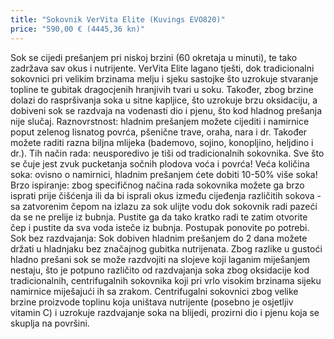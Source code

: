 ```yaml
---
title: "Sokovnik VerVita Elite (Kuvings EVO820)"
price: "590,00 € (4445,36 kn)"
---
```


Sok se cijedi prešanjem pri niskoj brzini (60 okretaja u minuti), te tako zadržava sav okus i nutrijente. VerVita Elite lagano tješti, dok tradicionalni sokovnici pri velikim brzinama melju i sjeku sastojke što uzrokuje stvaranje topline te gubitak dragocjenih hranjivih tvari u soku. Također, zbog brzine dolazi do raspršivanja soka u sitne kapljice, što uzrokuje brzu oksidaciju, a dobiveni sok se razdvaja na vodenasti dio i pjenu, što kod hladnog prešanja nije slučaj.
Raznovrstnost: hladnim prešanjem možete cijediti i namirnice poput zelenog lisnatog povrća, pšenične trave, oraha, nara i dr. Također možete raditi razna biljna mlijeka (bademovo, sojino, konopljino, heljdino i dr.).
Tih način rada: neusporedivo je tiši od tradicionalnih sokovnika. Sve što se čuje jest zvuk pucketanja sočnih plodova voća i povrća!
Veća količina soka: ovisno o namirnici, hladnim prešanjem ćete dobiti 10-50% više soka!
Brzo ispiranje: zbog specifičnog načina rada sokovnika možete ga brzo isprati prije čišćenja ili da bi isprali okus između cijeđenja različitih sokova - sa zatvorenim čepom na izlazu za sok ulijte vodu dok sokovnik radi pazeći da se ne prelije iz bubnja. Pustite ga da tako kratko radi te zatim otvorite čep i pustite da sva voda isteče iz bubnja. Postupak ponovite po potrebi.
Sok bez razdvajanja: Sok dobiven hladnim prešanjem do 2 dana možete držati u hladnjaku bez značajnog gubitka nutrijenata. Zbog razlike u gustoći hladno prešani sok se može razdvojiti na slojeve koji laganim miješanjem nestaju, što je potpuno različito od razdvajanja soka zbog oksidacije kod tradicionalnih, centrifugalnih sokovnika koji pri vrlo visokim brzinama sijeku namirnice miješajući ih sa zrakom. Centrifugalni sokovnici zbog velike brzine proizvode toplinu koja uništava nutrijente (posebno je osjetljiv vitamin C) i uzrokuje razdvajanje soka na blijedi, prozirni dio i pjenu koja se skuplja na površini.

